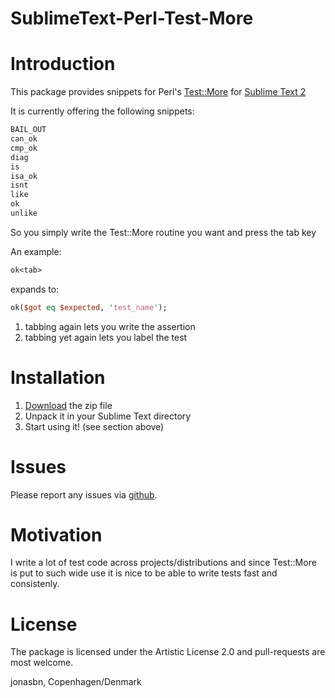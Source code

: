 SublimeText-Perl-Test-More
==========================

# Introduction

This package provides snippets for Perl's [Test::More](https://metacpan.org/pod/Test::More) for [Sublime Text 2](http://www.sublimetext.com/2)

It is currently offering the following snippets:

```perl
BAIL_OUT
can_ok
cmp_ok
diag
is
isa_ok
isnt
like
ok
unlike
```

So you simply write the Test::More routine you want and press the tab key

An example:

```perl
ok<tab>
```

expands to:

```perl
ok($got eq $expected, 'test_name');
```

1. tabbing again lets you write the assertion
2. tabbing yet again lets you label the test

# Installation

1. [Download](https://github.com/jonasbn/SublimeText-Perl-Test-More/archive/master.zip) the zip file
2. Unpack it in your Sublime Text directory
3. Start using it! (see section above)

# Issues

Please report any issues via [github](https://github.com/jonasbn/SublimeText-Perl-Test-More/issues).

# Motivation

I write a lot of test code across projects/distributions and since Test::More is put to such wide use it is nice to be able to write tests fast and consistenly.

# License

The package is licensed under the  Artistic License 2.0 and pull-requests are most welcome.

jonasbn, Copenhagen/Denmark